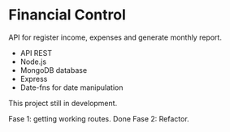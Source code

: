 # Financial Control

API for register income, expenses and generate monthly report.

- API REST
- Node.js
- MongoDB database
- Express
- Date-fns for date manipulation

This project still in development.

Fase 1: getting working routes. Done
Fase 2: Refactor.
